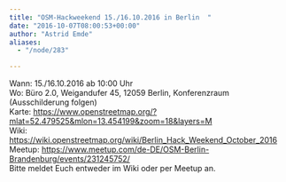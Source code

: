 ```yaml
---
title: "OSM-Hackweekend 15./16.10.2016 in Berlin  "
date: "2016-10-07T08:00:53+00:00"
author: "Astrid Emde"
aliases:
  - "/node/283"

---
```


Wann: 15./16.10.2016 ab 10:00 Uhr
<br/>
Wo: Büro 2.0, Weigandufer 45, 12059 Berlin, Konferenzraum (Ausschilderung folgen)
<br/>
Karte:
https://www.openstreetmap.org/?mlat=52.479525&mlon=13.454199&zoom=18&layers=M
<br/>
Wiki: https://wiki.openstreetmap.org/wiki/Berlin_Hack_Weekend_October_2016
<br/>
Meetup:
https://www.meetup.com/de-DE/OSM-Berlin-Brandenburg/events/231245752/
<br/>
Bitte meldet Euch entweder im Wiki oder per Meetup an.
